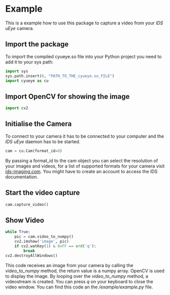 # Example
This is a example how to use this package to capture a video from your *IDS uEye* camera.

## Import the package

To import the compiled cyueye.so file into your Python project you need to add it to your sys path:

```python
import sys
sys.path.insert(0, "PATH_TO_THE_cyueye.so_FILE")
import cyueye as cu
```

## Import OpenCV for showing the image
```python
import cv2
```

## Initialise the Camera
To connect to your camera it has to be connected to your computer and the *IDS uEye* daemon has to be started.
```python
cam = cu.Cam(format_id=8)
```

By passing a format_id to the cam object you can select the resolution of your images and videos,
for a list of supported formats for your camera visit [ids-imaging.com](https://de.ids-imaging.com/manuals/uEye_SDK/DE/uEye_Handbuch_4.90.6/index.html). You might have to create an account to access the IDS documentation. 

## Start the video capture
```python
cam.capture_video()
```

## Show Video
```python
while True:
	pic = cam.video_to_numpy()
	cv2.imshow('image', pic)
	if cv2.watKey(1) & 0xFF == ord('q'):
		break
cv2.destroyAllWindows()
```

This code receives an image from your camera by calling the *video_to_numpy* method, the return value is a numpy array.
OpenCV is used to display the image. By looping over the *video_to_numpy* method, a videostream is created.
You can press *q* on your keyboard to close the video window.
You can find this code an the */example/example.py* file.
